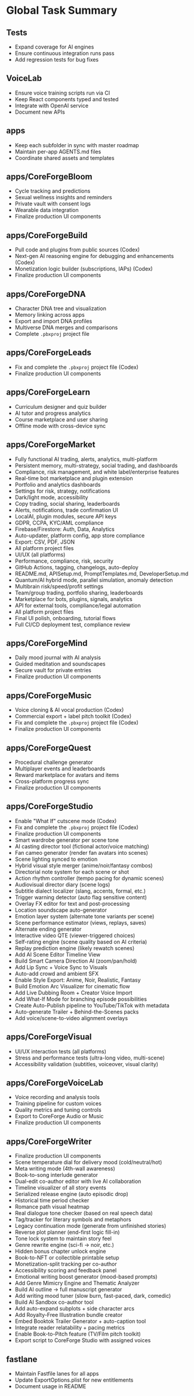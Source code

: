# Global Task Summary

## Tests
- Expand coverage for AI engines
- Ensure continuous integration runs pass
- Add regression tests for bug fixes

## VoiceLab
- Ensure voice training scripts run via CI
- Keep React components typed and tested
- Integrate with OpenAI service
- Document new APIs

## apps
- Keep each subfolder in sync with master roadmap
- Maintain per-app AGENTS.md files
- Coordinate shared assets and templates

## apps/CoreForgeBloom
- Cycle tracking and predictions
- Sexual wellness insights and reminders
- Private vault with consent logs
- Wearable data integration
- Finalize production UI components

## apps/CoreForgeBuild
- Pull code and plugins from public sources (Codex)
- Next-gen AI reasoning engine for debugging and enhancements (Codex)
- Monetization logic builder (subscriptions, IAPs) (Codex)
- Finalize production UI components

## apps/CoreForgeDNA
- Character DNA tree and visualization
- Memory linking across apps
- Export and import DNA profiles
- Multiverse DNA merges and comparisons
- Complete `.pbxproj` project file

## apps/CoreForgeLeads
- Fix and complete the `.pbxproj` project file (Codex)
- Finalize production UI components

## apps/CoreForgeLearn
- Curriculum designer and quiz builder
- AI tutor and progress analytics
- Course marketplace and user sharing
- Offline mode with cross-device sync

## apps/CoreForgeMarket
- Fully functional AI trading, alerts, analytics, multi-platform
- Persistent memory, multi-strategy, social trading, and dashboards
- Compliance, risk management, and white label/enterprise features
- Real-time bot marketplace and plugin extension
- Portfolio and analytics dashboards
- Settings for risk, strategy, notifications
- Dark/light mode, accessibility
- Copy trading, social sharing, leaderboards
- Alerts, notifications, trade confirmation UI
- LocalAI, plugin modules, secure API keys
- GDPR, CCPA, KYC/AML compliance
- Firebase/Firestore: Auth, Data, Analytics
- Auto-updater, platform config, app store compliance
- Export: CSV, PDF, JSON
- All platform project files
- UI/UX (all platforms)
- Performance, compliance, risk, security
- GitHub Actions, tagging, changelogs, auto-deploy
- README.md, APISetup.md, PromptTemplates.md, DeveloperSetup.md
- Quantum/AI hybrid mode, parallel simulation, anomaly detection
- Multibrain risk/speed/profit settings
- Team/group trading, portfolio sharing, leaderboards
- Marketplace for bots, plugins, signals, analytics
- API for external tools, compliance/legal automation
- All platform project files
- Final UI polish, onboarding, tutorial flows
- Full CI/CD deployment test, compliance review

## apps/CoreForgeMind
- Daily mood journal with AI analysis
- Guided meditation and soundscapes
- Secure vault for private entries
- Finalize production UI components

## apps/CoreForgeMusic
- Voice cloning & AI vocal production (Codex)
- Commercial export + label pitch toolkit (Codex)
- Fix and complete the `.pbxproj` project file (Codex)
- Finalize production UI components

## apps/CoreForgeQuest
- Procedural challenge generator
- Multiplayer events and leaderboards
- Reward marketplace for avatars and items
- Cross-platform progress sync
- Finalize production UI components

## apps/CoreForgeStudio
- Enable "What If" cutscene mode (Codex)
- Fix and complete the `.pbxproj` project file (Codex)
- Finalize production UI components
- Smart wardrobe generator per scene tone
- AI casting director tool (fictional actor/voice matching)
- Fan cameo generator (render fan avatars into scenes)
- Scene lighting synced to emotion
- Hybrid visual style merger (anime/noir/fantasy combos)
- Directorial note system for each scene or shot
- Action rhythm controller (tempo pacing for dynamic scenes)
- Audiovisual director diary (scene logs)
- Subtitle dialect localizer (slang, accents, formal, etc.)
- Trigger warning detector (auto flag sensitive content)
- Overlay FX editor for text and post-processing
- Location soundscape auto-generator
- Emotion layer system (alternate tone variants per scene)
- Scene performance estimator (views, replays, saves)
- Alternate ending generator
- Interactive video QTE (viewer-triggered choices)
- Self-rating engine (scene quality based on AI criteria)
- Replay prediction engine (likely rewatch scenes)
- Add AI Scene Editor Timeline View
- Build Smart Camera Direction AI (zoom/pan/hold)
- Add Lip Sync + Voice Sync to Visuals
- Auto-add crowd and ambient SFX
- Enable Style Export: Anime, Noir, Realistic, Fantasy
- Build Emotion Arc Visualizer for cinematic flow
- Add Live Dubbing Room + Creator Voice Import
- Add What-If Mode for branching episode possibilities
- Create Auto-Publish pipeline to YouTube/TikTok with metadata
- Auto-generate Trailer + Behind-the-Scenes packs
- Add voice/scene-to-video alignment overlays

## apps/CoreForgeVisual
- UI/UX interaction tests (all platforms)
- Stress and performance tests (ultra-long video, multi-scene)
- Accessibility validation (subtitles, voiceover, visual clarity)

## apps/CoreForgeVoiceLab
- Voice recording and analysis tools
- Training pipeline for custom voices
- Quality metrics and tuning controls
- Export to CoreForge Audio or Music
- Finalize production UI components

## apps/CoreForgeWriter
- Finalize production UI components
- Scene temperature dial for delivery mood (cold/neutral/hot)
- Meta writing mode (4th-wall awareness)
- Book-to-song interlude generator
- Dual-edit co-author editor with live AI collaboration
- Timeline visualizer of all story events
- Serialized release engine (auto episodic drop)
- Historical time period checker
- Romance path visual heatmap
- Real dialogue tone checker (based on real speech data)
- Tag/tracker for literary symbols and metaphors
- Legacy continuation mode (generate from unfinished stories)
- Reverse plot planner (end-first logic fill-in)
- Tone lock system to maintain story feel
- Genre rewrite engine (sci-fi → noir, etc.)
- Hidden bonus chapter unlock engine
- Book-to-NFT or collectible printable setup
- Monetization-split tracking per co-author
- Accessibility scoring and feedback panel
- Emotional writing boost generator (mood-based prompts)
- Add Genre Mimicry Engine and Thematic Analyzer
- Build AI outline → full manuscript generator
- Add writing mood tuner (slow burn, fast-paced, dark, comedic)
- Build AI Sandbox co-author tool
- Add auto-expand subplots + side character arcs
- Add Royalty-Free Illustration bundle creator
- Embed Booktok Trailer Generator + auto-caption tool
- Integrate reader relatability + pacing metrics
- Enable Book-to-Pitch feature (TV/Film pitch toolkit)
- Export script to CoreForge Studio with assigned voices

## fastlane
- Maintain Fastfile lanes for all apps
- Update ExportOptions.plist for new entitlements
- Document usage in README

